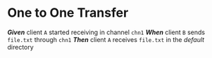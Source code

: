 # One to One Transfer

***Given*** client `A` started receiving in channel `chn1`
***When*** client `B` sends `file.txt` through `chn1`
***Then*** client `A` receives `file.txt` in the *default* directory
